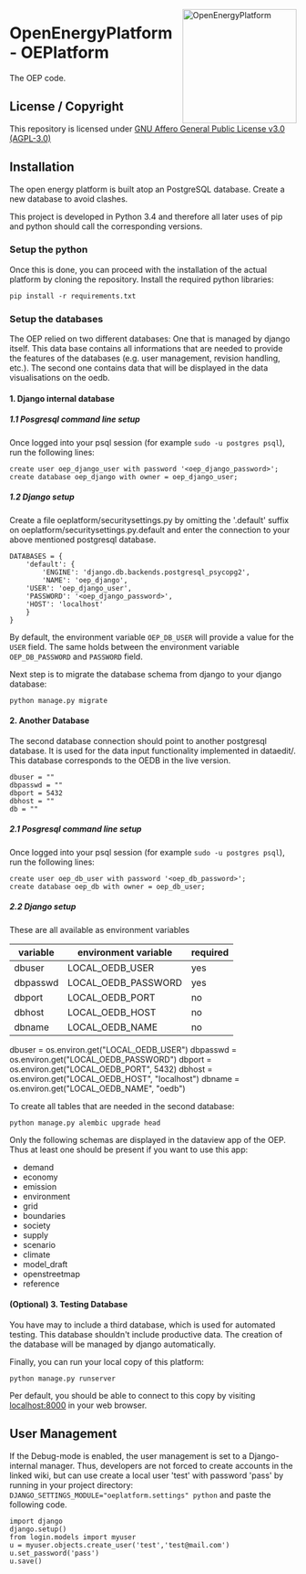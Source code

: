 ﻿<a href="http://oep.iks.cs.ovgu.de/"><img align="right" width="200" height="200" src="https://avatars2.githubusercontent.com/u/37101913?s=400&u=9b593cfdb6048a05ea6e72d333169a65e7c922be&v=4" alt="OpenEnergyPlatform"></a>

# OpenEnergyPlatform - OEPlatform

The OEP code.

## License / Copyright

This repository is licensed under [GNU Affero General Public License v3.0 (AGPL-3.0)](https://www.gnu.org/licenses/agpl-3.0.en.html)

## Installation

The open energy platform is built atop an PostgreSQL database. Create a new database to avoid clashes.

This project is developed in Python 3.4 and therefore all later uses of pip and python should call the corresponding versions.  

### Setup the python

Once this is done, you can proceed with the installation of the actual platform by cloning the repository. Install the required python libraries:

    pip install -r requirements.txt

### Setup the databases

The OEP relied on two different databases: One that is managed by django itself. 
This data base contains all informations that are needed to provide the features
of the databases (e.g. user management, revision handling, etc.). The second one
contains data that will be displayed in the data visualisations on the oedb.

#### 1. Django internal database

##### 1.1 Posgresql command line setup

Once logged into your psql session (for example `sudo -u postgres psql`), run the following lines:

    create user oep_django_user with password '<oep_django_password>';
    create database oep_django with owner = oep_django_user;

##### 1.2 Django setup

Create a file oeplatform/securitysettings.py by omitting the '.default' suffix on oeplatform/securitysettings.py.default and enter the connection to your above mentioned postgresql database.

    DATABASES = {
        'default': {
            'ENGINE': 'django.db.backends.postgresql_psycopg2',
            'NAME': 'oep_django',
    	'USER': 'oep_django_user',
    	'PASSWORD': '<oep_django_password>',
    	'HOST': 'localhost'                      
    	}
    }

By default, the environment variable `OEP_DB_USER` will provide a value for the `USER` field.
The same holds between the environment variable `OEP_DB_PASSWORD` and `PASSWORD` field.

Next step is to migrate the database schema from django to your django database:

    python manage.py migrate


    
#### 2. Another Database

The second database connection should point to another postgresql database. It is used for the data input functionality implemented in dataedit/. This database corresponds to the OEDB in the live version.

    dbuser = ""
    dbpasswd = ""
    dbport = 5432
    dbhost = ""
    db = ""

##### 2.1 Posgresql command line setup

Once logged into your psql session (for example `sudo -u postgres psql`), run the following lines:

    create user oep_db_user with password '<oep_db_password>';
    create database oep_db with owner = oep_db_user;

##### 2.2 Django setup

These are all available as environment variables

| variable | environment variable  | required |
|--------|---|----|
| dbuser | LOCAL_OEDB_USER  |yes|
| dbpasswd | LOCAL_OEDB_PASSWORD  |yes|
|   dbport     | LOCAL_OEDB_PORT  |no|
|   dbhost     | LOCAL_OEDB_HOST  |no|
|   dbname     | LOCAL_OEDB_NAME  |no|

dbuser = os.environ.get("LOCAL_OEDB_USER")
dbpasswd = os.environ.get("LOCAL_OEDB_PASSWORD")
dbport = os.environ.get("LOCAL_OEDB_PORT", 5432)
dbhost = os.environ.get("LOCAL_OEDB_HOST", "localhost")
dbname = os.environ.get("LOCAL_OEDB_NAME", "oedb")

To create all tables that are needed in the second database:

    python manage.py alembic upgrade head

Only the following schemas are displayed in the dataview app of the OEP. Thus at
least one should be present if you want to use this app:

* demand
* economy
* emission
* environment
* grid
* boundaries
* society
* supply
* scenario
* climate
* model_draft
* openstreetmap
* reference



#### (Optional) 3. Testing Database

You have may to include a third database, which is used for automated testing.
This database shouldn't include productive data. The creation of the database
will be managed by django automatically.


  
Finally, you can run your local copy of this platform:

    python manage.py runserver
    
Per default, you should be able to connect to this copy by visiting [localhost:8000](http://localhost:8000) in your web browser.

## User Management

If the Debug-mode is enabled, the user management is set to a Django-internal manager. Thus, developers are not forced to create accounts in the linked wiki, but can use create a local user 'test' with password 'pass' by running in your project directory: `DJANGO_SETTINGS_MODULE="oeplatform.settings" python` and paste the following code.

    import django
    django.setup()
    from login.models import myuser
    u = myuser.objects.create_user('test','test@mail.com')
    u.set_password('pass')
    u.save()

